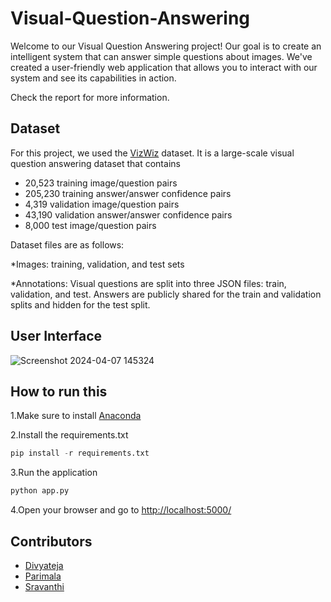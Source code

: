 # Visual-Question-Answering

Welcome to our Visual Question Answering project! Our goal is to create an intelligent system that can answer simple questions about images. We've created a user-friendly web application that allows you to interact with our system and see its capabilities in action.

Check the report for more information.

## Dataset
For this project, we used the [VizWiz](https://www.kaggle.com/datasets/lhanhsin/vizwiz/data) dataset. It is a large-scale visual question answering dataset that contains

* 20,523 training image/question pairs
* 205,230 training answer/answer confidence pairs
* 4,319 validation image/question pairs
* 43,190 validation answer/answer confidence pairs
* 8,000 test image/question pairs
  
Dataset files are as follows:

*Images: training, validation, and test sets

*Annotations: Visual questions are split into three JSON files: train, validation, and test. Answers are publicly shared for the train and validation splits and hidden for the test split.

## User Interface


![Screenshot 2024-04-07 145324](https://github.com/maratidivya/Visual-Question-Answering/assets/107937294/3d79f8a5-b362-40d8-9c77-3ec0aa2918a3)

## How to run this
1.Make sure to install [Anaconda](https://www.anaconda.com/download/success)

2.Install the requirements.txt

  ```python
  pip install -r requirements.txt
  ```

3.Run the application

```python
python app.py
```

4.Open your browser and go to [http://localhost:5000/](http://localhost:5000/)

## Contributors
* [Divyateja](https://github.com/maratidivya)
* [Parimala](https://github.com/seerla-parimala)
* [Sravanthi](https://github.com/mrgsravanthi)




